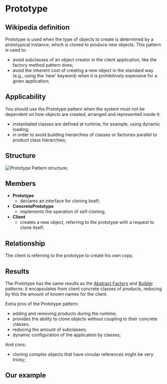 # Prototype

## Wikipedia definition

Prototype is used when the type of objects to create is determined by a prototypical instance, which is cloned to produce new objects. This pattern is used to:

- avoid subclasses of an object creator in the client application, like the factory method pattern does;
- avoid the inherent cost of creating a new object in the standard way (e.g., using the 'new' keyword) when it is prohibitively expensive for a given application;

## Applicability

You should use the Prototype pattern when the system must not be dependent on how objects are created, arranged and represented inside it:

- instantiated classes are defined at runtime, for example, using dynamic loading;
- in order to avoid building hierarchies of classes or factories parallel to product class hierarchies;

## Structure

![Prototype Pattern structure](https://miro.medium.com/max/1200/1*k445Y_YUwZ-ZypRZYKnhqw.png);

## Members

- **Prototype**
  - declares an interface for cloning itself;
- **ConcretePrototype**
  - implements the operation of self-cloning;
- **Client**
  - creates a new object, referring to the prototype with a request to clone itself;

## Relationship

The client is referring to the prototype to create his own copy.

## Results

The Prototype has the same results as the [Abstract Factory](https://github.com/kirillgenets/js-design-patterns/tree/master/patterns/creational-patterns/abstract-factory) and [Builder](https://github.com/kirillgenets/js-design-patterns/tree/master/patterns/creational-patterns/builder) patterns: it encapsulates from client concrete classes of products, reducing by this the amount of known names for the client.

Extra pros of the Prototype pattern:

- adding and removing products during the runtime;
- provides the ability to clone objects without coupling to their concrete classes;
- reducing the amount of subclasses;
- dynamic configuration of the application by classes;

And cons:

- cloning complex objects that have circular references might be very tricky;

## Our example
